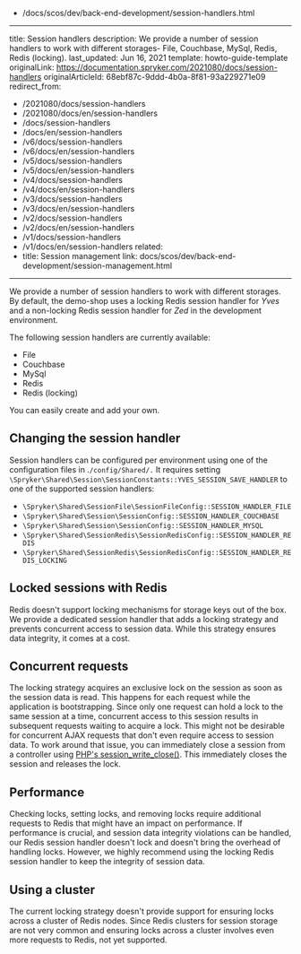   - /docs/scos/dev/back-end-development/session-handlers.html
---
title: Session handlers
description: We provide a number of session handlers to work with different storages- File, Couchbase, MySql, Redis, Redis (locking).
last_updated: Jun 16, 2021
template: howto-guide-template
originalLink: https://documentation.spryker.com/2021080/docs/session-handlers
originalArticleId: 68ebf87c-9ddd-4b0a-8f81-93a229271e09
redirect_from:
  - /2021080/docs/session-handlers
  - /2021080/docs/en/session-handlers
  - /docs/session-handlers
  - /docs/en/session-handlers
  - /v6/docs/session-handlers
  - /v6/docs/en/session-handlers
  - /v5/docs/session-handlers
  - /v5/docs/en/session-handlers
  - /v4/docs/session-handlers
  - /v4/docs/en/session-handlers
  - /v3/docs/session-handlers
  - /v3/docs/en/session-handlers
  - /v2/docs/session-handlers
  - /v2/docs/en/session-handlers
  - /v1/docs/session-handlers
  - /v1/docs/en/session-handlers
related:
  - title: Session management
    link: docs/scos/dev/back-end-development/session-management.html
---

We provide a number of session handlers to work with different storages. By default, the demo-shop uses a locking Redis session handler for *Yves* and a non-locking Redis session handler for *Zed* in the development environment.

The following session handlers are currently available:

* File
* Couchbase
* MySql
* Redis
* Redis (locking)

You can easily create and add your own.

## Changing the session handler

Session handlers can be configured per environment using one of the configuration files in .`/config/Shared/.` It requires setting `\Spryker\Shared\Session\SessionConstants::YVES_SESSION_SAVE_HANDLER` to one of the supported session handlers:

* `\Spryker\Shared\SessionFile\SessionFileConfig::SESSION_HANDLER_FILE`
* `\Spryker\Shared\Session\SessionConfig::SESSION_HANDLER_COUCHBASE`
* `\Spryker\Shared\Session\SessionConfig::SESSION_HANDLER_MYSQL`
* `\Spryker\Shared\SessionRedis\SessionRedisConfig::SESSION_HANDLER_REDIS`
* `\Spryker\Shared\SessionRedis\SessionRedisConfig::SESSION_HANDLER_REDIS_LOCKING`

## Locked sessions with Redis

Redis doesn't support locking mechanisms for storage keys out of the box. We provide a dedicated session handler that adds a locking strategy and prevents concurrent access to session data. While this strategy ensures data integrity, it comes at a cost.

## Concurrent requests

The locking strategy acquires an exclusive lock on the session as soon as the session data is read. This happens for each request while the application is bootstrapping. Since only one request can hold a lock to the same session at a time, concurrent access to this session results in subsequent requests waiting to acquire a lock. This might not be desirable for concurrent AJAX requests that don't even require access to session data. To work around that issue, you can immediately close a session from a controller using [PHP's session_write_close()](http://php.net/manual/en/function.session-write-close.php). This immediately closes the session and releases the lock.

## Performance

Checking locks, setting locks, and removing locks require additional requests to Redis that might have an impact on performance. If performance is crucial, and session data integrity violations can be handled, our Redis session handler doesn't lock and doesn't bring the overhead of handling locks. However, we highly recommend using the locking Redis session handler to keep the integrity of session data.

## Using a cluster

The current locking strategy doesn't provide support for ensuring locks across a cluster of Redis nodes. Since Redis clusters for session storage are not very common and ensuring locks across a cluster involves even more requests to Redis, not yet supported.
